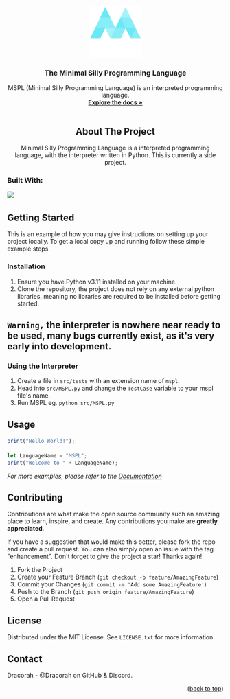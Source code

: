 <a name="readme-top"></a>

<!-- PROJECT LOGO -->
<br />
<div align="center">
  <img src="images/logo.PNG" alt="Logo" width="120" height="120">
</a>

<h3 align="center">The Minimal Silly Programming Language</h3>

  <p align="center">
    MSPL (Minimal Silly Programming Language) is an interpreted programming language.
    <br />
    <a href="https://github.com/github_username/repo_name"><strong>Explore the docs »</strong></a>
    <br />
    <br />
  </p>
</div>


<!-- ABOUT THE PROJECT -->
<h2 align="center">About The Project</h2>

<p align="center">Minimal Silly Programming Language is a interpreted programming language, with the interpreter written in Python. This is currently a side project.</p>




### Built With:
 <img src="https://skillicons.dev/icons?i=py&perline=14" />




<!-- GETTING STARTED -->
## Getting Started

This is an example of how you may give instructions on setting up your project locally.
To get a local copy up and running follow these simple example steps.

### Installation

1. Ensure you have Python v3.11 installed on your machine.
2. Clone the repository, the project does not rely on any external python libraries, meaning no libraries are required to be installed before getting started.

##  ```Warning,``` the interpreter is nowhere near ready to be used, many bugs currently exist, as it's very early into development.


### Using the Interpreter

1. Create a file in ```src/tests``` with an extension name of ```mspl```.
2. Head into ```src/MSPL.py``` and change the ```TestCase``` variable to your mspl file's name.
3. Run MSPL eg. ```python src/MSPL.py```



<!-- USAGE EXAMPLES -->
## Usage
   ```js
   print("Hello World!");
   
   let LanguageName = "MSPL";
   print("Welcome to " + LanguageName);

   ```

_For more examples, please refer to the [Documentation](https://example.com)_





<!-- CONTRIBUTING -->
## Contributing

Contributions are what make the open source community such an amazing place to learn, inspire, and create. Any contributions you make are **greatly appreciated**.

If you have a suggestion that would make this better, please fork the repo and create a pull request. You can also simply open an issue with the tag "enhancement".
Don't forget to give the project a star! Thanks again!

1. Fork the Project
2. Create your Feature Branch (`git checkout -b feature/AmazingFeature`)
3. Commit your Changes (`git commit -m 'Add some AmazingFeature'`)
4. Push to the Branch (`git push origin feature/AmazingFeature`)
5. Open a Pull Request




<!-- LICENSE -->
## License

Distributed under the MIT License. See `LICENSE.txt` for more information.



<!-- CONTACT -->
## Contact

Dracorah - @Dracorah on GitHub & Discord.


<p align="right">(<a href="#readme-top">back to top</a>)</p>
   
